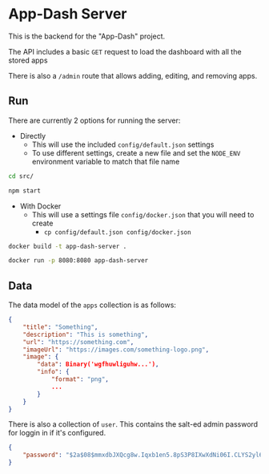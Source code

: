 # App-Dash Server
This is the backend for the "App-Dash" project.

The API includes a basic `GET` request to load the dashboard with all the stored apps

There is also a `/admin` route that allows adding, editing, and removing apps.

## Run
There are currently 2 options for running the server:

- Directly
    - This will use the included `config/default.json` settings
    - To use different settings, create a new file and set the `NODE_ENV` environment variable to match that file name
```bash
cd src/

npm start
```

- With Docker
    - This will use a settings file `config/docker.json` that you will need to create
        - `cp config/default.json config/docker.json`
```bash
docker build -t app-dash-server .

docker run -p 8080:8080 app-dash-server
```

## Data
The data model of the `apps` collection is as follows:

```json
{
    "title": "Something",
    "description": "This is something",
    "url": "https://something.com",
    "imageUrl": "https://images.com/something-logo.png",
    "image": {
        "data": Binary('wgfhuwliguhw...'),
        "info": {
            "format": "png",
            ...
        }
    }
}
```

There is also a collection of `user`. This contains the salt-ed admin password for loggin in if it's configured.

```json
{
    "password": "$2a$08$mmxdbJXQcg8w.Iqxb1en5.8pS3P8IXwXdNi06I.CLYS2yl6AJlqhi"
}
```
